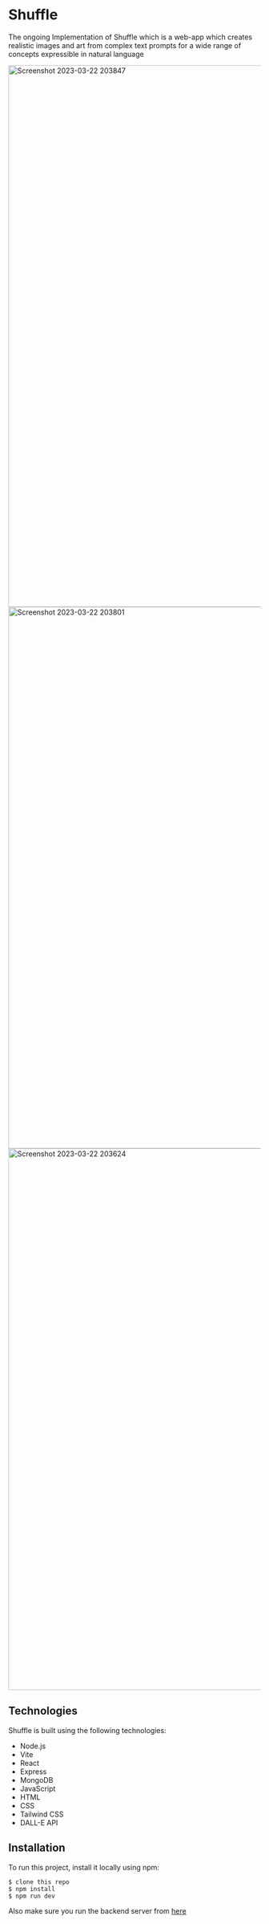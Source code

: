 # Shuffle

The ongoing Implementation of Shuffle which is a web-app which creates realistic images and art from complex text prompts for a wide range of concepts
expressible in natural language

<img width="1080" alt="Screenshot 2023-03-22 203847" src="https://user-images.githubusercontent.com/114351583/226951251-c9c6b486-4f04-40af-93f7-e7fb2644fd19.png">

<img width="1080" alt="Screenshot 2023-03-22 203801" src="https://user-images.githubusercontent.com/114351583/226951395-f2bac8fc-46ff-46cb-a8fc-1546f9e22674.png">

<img width="1080" alt="Screenshot 2023-03-22 203624" src="https://user-images.githubusercontent.com/114351583/226951593-8cd12e49-4e88-4d8b-8157-03b2df727fb8.png">

## Technologies

Shuffle is built using the following technologies:

- Node.js
- Vite
- React
- Express
- MongoDB
- JavaScript
- HTML
- CSS
- Tailwind  CSS
- DALL-E API
## Installation

To run this project, install it locally using npm:

```
$ clone this repo
$ npm install
$ npm run dev
```
Also make sure you run the backend server from [here](https://github.com/naveendwgn/Shuffle-Server)
